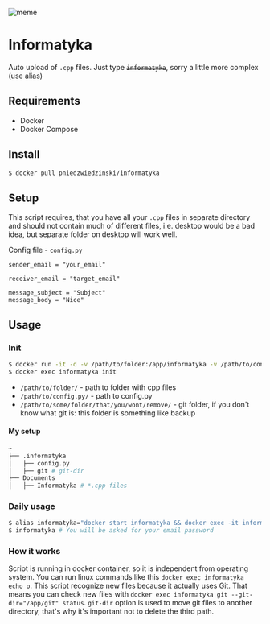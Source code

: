 ![meme](https://tr3.cbsistatic.com/hub/i/2017/03/23/ac406fbc-e3c1-4eba-9717-6854efd46c7f/cce53b95907bc6a657c0b5f6de78d757.jpg)

# Informatyka

Auto upload of `.cpp` files. Just type <s>`informatyka`</s>, sorry a little more complex (use alias)

## Requirements

- Docker
- Docker Compose

## Install

```bash
$ docker pull pniedzwiedzinski/informatyka
```

## Setup

This script requires, that you have all your `.cpp` files in separate directory and should not contain much
of different files, i.e. desktop would be a bad idea, but separate folder on desktop will work well.

Config file - `config.py`

```
sender_email = "your_email"

receiver_email = "target_email"

message_subject = "Subject"
message_body = "Nice"
```

## Usage

### Init

```bash
$ docker run -it -d -v /path/to/folder:/app/informatyka -v /path/to/config.py:/app/config.py -v /path/to/some/folder/that/you/wont/remove/:/app/git --name informatyka informatyka sh
$ docker exec informatyka init
```
- `/path/to/folder/` - path to folder with cpp files
- `/path/to/config.py/` - path to config.py
- `/path/to/some/folder/that/you/wont/remove/` - git folder, if you don't know what git is: this folder is something like backup

#### My setup

```bash
~
├── .informatyka
│   ├── config.py
│   ├── git # git-dir
├── Documents
│   ├── Informatyka # *.cpp files
```

### Daily usage

```bash
$ alias informatyka="docker start informatyka && docker exec -it informatyka commit && docker stop informatyka"
$ informatyka # You will be asked for your email password
```

### How it works

Script is running in docker container, so it is independent from operating system. You can run
linux commands like this `docker exec informatyka echo o`. This script recognize new files because it
actually uses Git. That means you can check new files with `docker exec informatyka git --git-dir="/app/git" status`.
`git-dir` option is used to move git files to another directory, that's why it's important not to delete
the third path.
